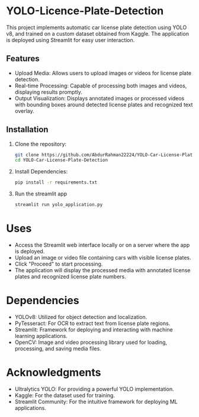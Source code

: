 # YOLO-Licence-Plate-Detection
This project implements automatic car license plate detection using YOLO v8, and trained on a custom dataset obtained from Kaggle. The application is deployed using Streamlit for easy user interaction.

## Features
- Upload Media: Allows users to upload images or videos for license plate detection.
- Real-time Processing: Capable of processing both images and videos, displaying results promptly.
- Output Visualization: Displays annotated images or processed videos with bounding boxes around detected license plates and recognized text overlay.

## Installation
1. Clone the repository:
   ```sh
   git clone https://github.com/AbdurRahman22224/YOLO-Car-License-Plate-Detection
   cd YOLO-Car-License-Plate-Detection
   ```
3. Install Dependencies:
    ```sh
    pip install -r requirements.txt
    ```

4. Run the streamlit app
   ```sh
   streamlit run yolo_application.py
   ```

# Uses
- Access the Streamlit web interface locally or on a server where the app is deployed.
- Upload an image or video file containing cars with visible license plates.
- Click "Proceed" to start processing.
- The application will display the processed media with annotated license plates and recognized license plate numbers.

# Dependencies
- YOLOv8: Utilized for object detection and localization.
- PyTesseract: For OCR to extract text from license plate regions.
- Streamlit: Framework for deploying and interacting with machine learning applications.
- OpenCV: Image and video processing library used for loading, processing, and saving media files.

# Acknowledgments
- Ultralytics YOLO: For providing a powerful YOLO implementation.
- Kaggle: For the dataset used for training.
- Streamlit Community: For the intuitive framework for deploying ML applications.
